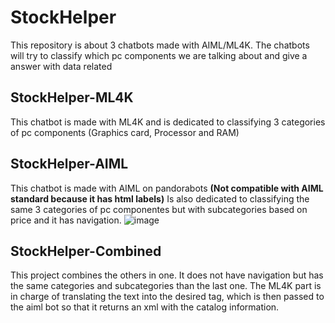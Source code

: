 # StockHelper
This repository is about 3 chatbots made with AIML/ML4K.
The chatbots will try to classify which pc components we are talking about and give a answer with data related

## StockHelper-ML4K
This chatbot is made with ML4K and is dedicated to classifying 3 categories of pc components (Graphics card, Processor and RAM)

## StockHelper-AIML
This chatbot is made with AIML on pandorabots **(Not compatible with AIML standard because it has html labels)**
Is also dedicated to classifying the same 3 categories of pc componentes but with subcategories based on price and it has navigation.
![image](https://user-images.githubusercontent.com/60214254/149680219-4e62d869-7436-4b96-923e-6717c4fd57f3.png)

## StockHelper-Combined
This project combines the others in one. It does not have navigation but has the same categories and subcategories than the last one.
The ML4K part is in charge of translating the text into the desired tag, which is then passed to the aiml bot so that it returns an xml with the catalog information.

